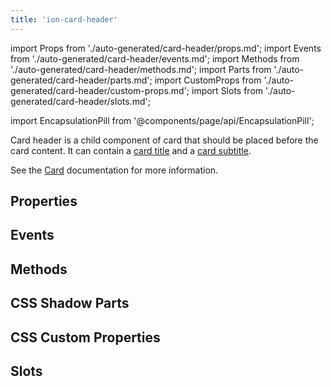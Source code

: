 ```yaml
---
title: 'ion-card-header'
---
```


import Props from './auto-generated/card-header/props.md';
import Events from './auto-generated/card-header/events.md';
import Methods from './auto-generated/card-header/methods.md';
import Parts from './auto-generated/card-header/parts.md';
import CustomProps from './auto-generated/card-header/custom-props.md';
import Slots from './auto-generated/card-header/slots.md';

import EncapsulationPill from '@components/page/api/EncapsulationPill';

<EncapsulationPill type="shadow" />

Card header is a child component of card that should be placed before the card content. It can contain a [card title](./card-title) and a [card subtitle](./card-subtitle).

See the [Card](./card) documentation for more information.

## Properties

<Props />

## Events

<Events />

## Methods

<Methods />

## CSS Shadow Parts

<Parts />

## CSS Custom Properties

<CustomProps />

## Slots

<Slots />
